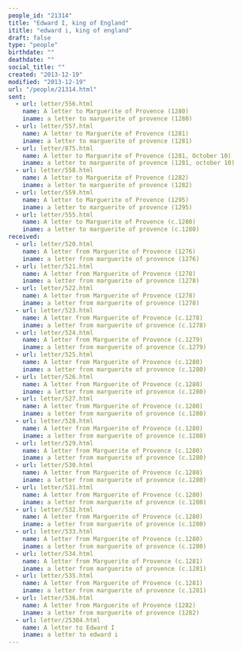```yaml
---
people_id: "21314"
title: "Edward I, king of England"
ititle: "edward i, king of england"
draft: false
type: "people"
birthdate: ""
deathdate: ""
social_title: ""
created: "2013-12-19"
modified: "2013-12-19"
url: "/people/21314.html"
sent:
  - url: letter/556.html
    name: A letter to Marguerite of Provence (1280)
    iname: a letter to marguerite of provence (1280)
  - url: letter/557.html
    name: A letter to Marguerite of Provence (1281)
    iname: a letter to marguerite of provence (1281)
  - url: letter/875.html
    name: A letter to Marguerite of Provence (1281, October 10)
    iname: a letter to marguerite of provence (1281, october 10)
  - url: letter/558.html
    name: A letter to Marguerite of Provence (1282)
    iname: a letter to marguerite of provence (1282)
  - url: letter/559.html
    name: A letter to Marguerite of Provence (1295)
    iname: a letter to marguerite of provence (1295)
  - url: letter/555.html
    name: A letter to Marguerite of Provence (c.1280)
    iname: a letter to marguerite of provence (c.1280)
received:
  - url: letter/520.html
    name: A letter from Marguerite of Provence (1276)
    iname: a letter from marguerite of provence (1276)
  - url: letter/521.html
    name: A letter from Marguerite of Provence (1278)
    iname: a letter from marguerite of provence (1278)
  - url: letter/522.html
    name: A letter from Marguerite of Provence (1278)
    iname: a letter from marguerite of provence (1278)
  - url: letter/523.html
    name: A letter from Marguerite of Provence (c.1278)
    iname: a letter from marguerite of provence (c.1278)
  - url: letter/524.html
    name: A letter from Marguerite of Provence (c.1279)
    iname: a letter from marguerite of provence (c.1279)
  - url: letter/525.html
    name: A letter from Marguerite of Provence (c.1280)
    iname: a letter from marguerite of provence (c.1280)
  - url: letter/526.html
    name: A letter from Marguerite of Provence (c.1280)
    iname: a letter from marguerite of provence (c.1280)
  - url: letter/527.html
    name: A letter from Marguerite of Provence (c.1280)
    iname: a letter from marguerite of provence (c.1280)
  - url: letter/528.html
    name: A letter from Marguerite of Provence (c.1280)
    iname: a letter from marguerite of provence (c.1280)
  - url: letter/529.html
    name: A letter from Marguerite of Provence (c.1280)
    iname: a letter from marguerite of provence (c.1280)
  - url: letter/530.html
    name: A letter from Marguerite of Provence (c.1280)
    iname: a letter from marguerite of provence (c.1280)
  - url: letter/531.html
    name: A letter from Marguerite of Provence (c.1280)
    iname: a letter from marguerite of provence (c.1280)
  - url: letter/532.html
    name: A letter from Marguerite of Provence (c.1280)
    iname: a letter from marguerite of provence (c.1280)
  - url: letter/533.html
    name: A letter from Marguerite of Provence (c.1280)
    iname: a letter from marguerite of provence (c.1280)
  - url: letter/534.html
    name: A letter from Marguerite of Provence (c.1281)
    iname: a letter from marguerite of provence (c.1281)
  - url: letter/535.html
    name: A letter from Marguerite of Provence (c.1281)
    iname: a letter from marguerite of provence (c.1281)
  - url: letter/536.html
    name: A letter from Marguerite of Provence (1282)
    iname: a letter from marguerite of provence (1282)
  - url: letter/25304.html
    name: A letter to Edward I
    iname: a letter to edward i
---
```

